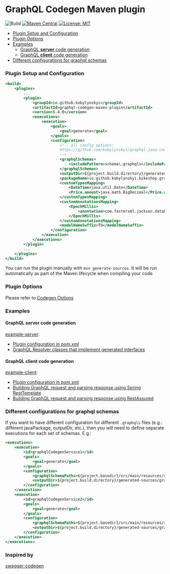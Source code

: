 # GraphQL Codegen Maven plugin #

![Build](https://github.com/kobylynskyi/graphql-java-codegen/workflows/Build/badge.svg)
[![Maven Central](https://maven-badges.herokuapp.com/maven-central/io.github.kobylynskyi/graphql-codegen-maven-plugin/badge.svg)](https://maven-badges.herokuapp.com/maven-central/io.github.kobylynskyi/graphql-codegen-maven-plugin)
[![License: MIT](https://img.shields.io/badge/License-MIT-yellow.svg)](https://opensource.org/licenses/MIT)

* [Plugin Setup and Configuration](#plugin-setup-and-configuration)
* [Plugin Options](#plugin-options)
* [Examples](#examples)
    * [GraphQL **server** code generation](#graphql-server-code-generation)
    * [GraphQL **client** code generation](#graphql-client-code-generation)
* [Different configurations for graphql schemas](#different-configurations-for-graphql-schemas)

### Plugin Setup and Configuration

```xml
<build>
    <plugins>
        ...
        <plugin>
            <groupId>io.github.kobylynskyi</groupId>
            <artifactId>graphql-codegen-maven-plugin</artifactId>
            <version>5.4.0</version>
            <executions>
                <execution>
                    <goals>
                        <goal>generate</goal>
                    </goals>
                    <configuration>
                        <!-- all config options: 
                        https://github.com/kobylynskyi/graphql-java-codegen/blob/master/docs/codegen-options.md
                        -->
                        <graphqlSchemas>
                            <includePattern>schema\.graphqls</includePattern>
                        </graphqlSchemas>
                        <outputDir>${project.build.directory}/generated-sources/graphql</outputDir>
                        <packageName>io.github.kobylynskyi.bikeshop.graphql.model</packageName>
                        <customTypesMapping>
                            <DateTime>java.util.Date</DateTime>
                            <Price.amount>java.math.BigDecimal</Price.amount>
                        </customTypesMapping>
                        <customAnnotationsMapping>
                            <EpochMillis>
                                <annotation>com.fasterxml.jackson.databind.annotation.JsonDeserialize(using = com.example.json.EpochMillisScalarDeserializer.class)</annotation>
                            </EpochMillis>
                        </customAnnotationsMapping>
                        <modelNameSuffix>TO</modelNameSuffix>
                    </configuration>
                </execution>
            </executions>
        </plugin>
        ...
    </plugins>
</build>
```

You can run the plugin manually with `mvn generate-sources`. It will be run automatically as part of the Maven lifecycle
when compiling your code

### Plugin Options

Please refer to [Codegen Options](../../docs/codegen-options.md)

### Examples

#### GraphQL **server** code generation

[example-server](example-server):

* [Plugin configuration in pom.xml](example-server/pom.xml)
* [GraphQL Resolver classes that implement generated interfaces](example-server/src/main/java/io/github/kobylynskyi/product/graphql/resolvers)

#### GraphQL **client** code generation

[example-client](example-client):

* [Plugin configuration in pom.xml](example-client/pom.xml)
* [Building GraphQL request and parsing response using Spring RestTemplate](example-client/src/main/java/io/github/kobylynskyi/order/external/product/ProductServiceGraphQLClient.java)
* [Building GraphQL request and parsing response using RestAssured](example-client/src/test/java/io/github/kobylynskyi/order/service/CreateProductIntegrationTest.java)

### Different configurations for graphql schemas

If you want to have different configuration for different `.graphqls` files (e.g.: different javaPackage, outputDir,
etc.), then you will need to define separate executions for each set of schemas. E.g.:

```xml
<executions>
    <execution>
        <id>graphqlCodegenService1</id>
        <goals>
            <goal>generate</goal>
        </goals>
        <configuration>
            <graphqlSchemaPaths>${project.basedir}/src/main/resources/schema1.graphqls</graphqlSchemaPaths>
            <outputDir>${project.build.directory}/generated-sources/graphql1</outputDir>
        </configuration>
    </execution>
    <execution>
        <id>graphqlCodegenService2</id>
        <goals>
            <goal>generate</goal>
        </goals>
        <configuration>
            <graphqlSchemaPaths>${project.basedir}/src/main/resources/schema2.graphqls</graphqlSchemaPaths>
            <outputDir>${project.build.directory}/generated-sources/graphql2</outputDir>
        </configuration>
    </execution>
</executions>
```

### Inspired by

[swagger-codegen](https://github.com/swagger-api/swagger-codegen)

